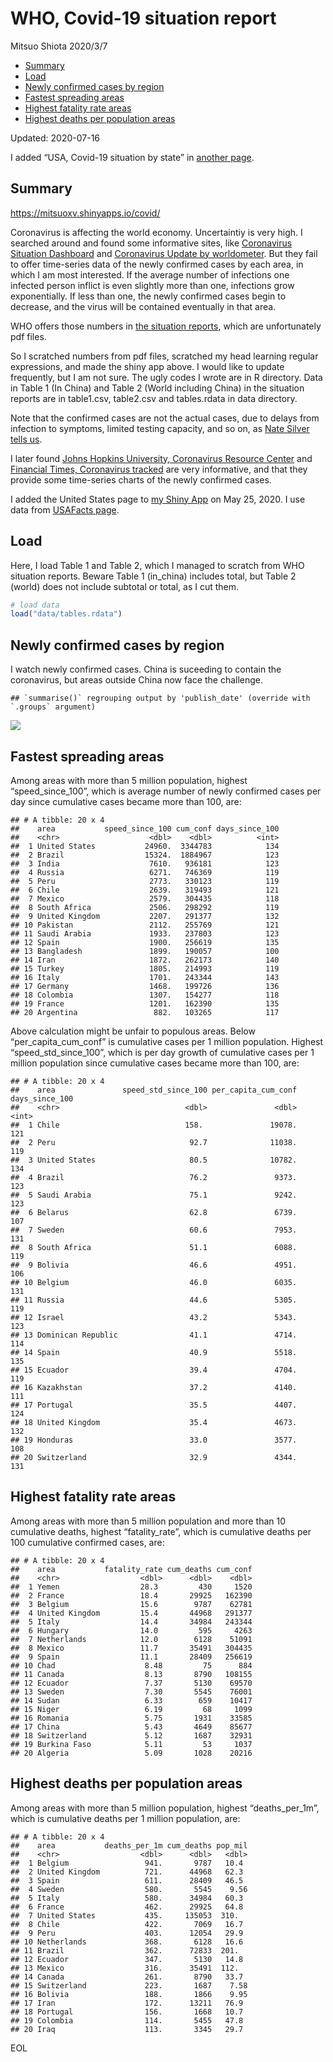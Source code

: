 WHO, Covid-19 situation report
================
Mitsuo Shiota
2020/3/7

  - [Summary](#summary)
  - [Load](#load)
  - [Newly confirmed cases by region](#newly-confirmed-cases-by-region)
  - [Fastest spreading areas](#fastest-spreading-areas)
  - [Highest fatality rate areas](#highest-fatality-rate-areas)
  - [Highest deaths per population
    areas](#highest-deaths-per-population-areas)

Updated: 2020-07-16

I added “USA, Covid-19 situation by state” in [another page](USA.md).

## Summary

<https://mitsuoxv.shinyapps.io/covid/>

Coronavirus is affecting the world economy. Uncertaintiy is very high. I
searched around and found some informative sites, like [Coronavirus
Situation
Dashboard](https://who.maps.arcgis.com/apps/opsdashboard/index.html#/c88e37cfc43b4ed3baf977d77e4a0667)
and [Coronavirus Update by
worldometer](https://www.worldometers.info/coronavirus/). But they fail
to offer time-series data of the newly confirmed cases by each area, in
which I am most interested. If the average number of infections one
infected person inflict is even slightly more than one, infections grow
exponentially. If less than one, the newly confirmed cases begin to
decrease, and the virus will be contained eventually in that area.

WHO offers those numbers in [the situation
reports](https://www.who.int/emergencies/diseases/novel-coronavirus-2019/situation-reports/),
which are unfortunately pdf files.

So I scratched numbers from pdf files, scratched my head learning
regular expressions, and made the shiny app above. I would like to
update frequently, but I am not sure. The ugly codes I wrote are in R
directory. Data in Table 1 (In China) and Table 2 (World including
China) in the situation reports are in table1.csv, table2.csv and
tables.rdata in data directory.

Note that the confirmed cases are not the actual cases, due to delays
from infection to symptoms, limited testing capacity, and so on, as
[Nate Silver tells
us](https://fivethirtyeight.com/features/coronavirus-case-counts-are-meaningless/).

I later found [Johns Hopkins University, Coronavirus Resource
Center](https://coronavirus.jhu.edu/) and [Financial Times, Coronavirus
tracked](https://www.ft.com/content/a26fbf7e-48f8-11ea-aeb3-955839e06441)
are very informative, and that they provide some time-series charts of
the newly confirmed cases.

I added the United States page to [my Shiny
App](https://mitsuoxv.shinyapps.io/covid/) on May 25, 2020. I use data
from [USAFacts
page](https://usafacts.org/visualizations/coronavirus-covid-19-spread-map/).

## Load

Here, I load Table 1 and Table 2, which I managed to scratch from WHO
situation reports. Beware Table 1 (in\_china) includes total, but Table
2 (world) does not include subtotal or total, as I cut them.

``` r
# load data
load("data/tables.rdata")
```

## Newly confirmed cases by region

I watch newly confirmed cases. China is suceeding to contain the
coronavirus, but areas outside China now face the challenge.

    ## `summarise()` regrouping output by 'publish_date' (override with `.groups` argument)

![](README_files/figure-gfm/chart-1.png)<!-- -->

## Fastest spreading areas

Among areas with more than 5 million population, highest
“speed\_since\_100”, which is average number of newly confirmed cases
per day since cumulative cases became more than 100, are:

    ## # A tibble: 20 x 4
    ##    area           speed_since_100 cum_conf days_since_100
    ##    <chr>                    <dbl>    <dbl>          <int>
    ##  1 United States           24960.  3344783            134
    ##  2 Brazil                  15324.  1884967            123
    ##  3 India                    7610.   936181            123
    ##  4 Russia                   6271.   746369            119
    ##  5 Peru                     2773.   330123            119
    ##  6 Chile                    2639.   319493            121
    ##  7 Mexico                   2579.   304435            118
    ##  8 South Africa             2506.   298292            119
    ##  9 United Kingdom           2207.   291377            132
    ## 10 Pakistan                 2112.   255769            121
    ## 11 Saudi Arabia             1933.   237803            123
    ## 12 Spain                    1900.   256619            135
    ## 13 Bangladesh               1899.   190057            100
    ## 14 Iran                     1872.   262173            140
    ## 15 Turkey                   1805.   214993            119
    ## 16 Italy                    1701.   243344            143
    ## 17 Germany                  1468.   199726            136
    ## 18 Colombia                 1307.   154277            118
    ## 19 France                   1201.   162390            135
    ## 20 Argentina                 882.   103265            117

Above calculation might be unfair to populous areas. Below
“per\_capita\_cum\_conf” is cumulative cases per 1 million population.
Highest “speed\_std\_since\_100”, which is per day growth of cumulative
cases per 1 million population since cumulative cases became more than
100, are:

    ## # A tibble: 20 x 4
    ##    area               speed_std_since_100 per_capita_cum_conf days_since_100
    ##    <chr>                            <dbl>               <dbl>          <int>
    ##  1 Chile                            158.               19078.            121
    ##  2 Peru                              92.7              11038.            119
    ##  3 United States                     80.5              10782.            134
    ##  4 Brazil                            76.2               9373.            123
    ##  5 Saudi Arabia                      75.1               9242.            123
    ##  6 Belarus                           62.8               6739.            107
    ##  7 Sweden                            60.6               7953.            131
    ##  8 South Africa                      51.1               6088.            119
    ##  9 Bolivia                           46.6               4951.            106
    ## 10 Belgium                           46.0               6035.            131
    ## 11 Russia                            44.6               5305.            119
    ## 12 Israel                            43.2               5343.            123
    ## 13 Dominican Republic                41.1               4714.            114
    ## 14 Spain                             40.9               5518.            135
    ## 15 Ecuador                           39.4               4704.            119
    ## 16 Kazakhstan                        37.2               4140.            111
    ## 17 Portugal                          35.5               4407.            124
    ## 18 United Kingdom                    35.4               4673.            132
    ## 19 Honduras                          33.0               3577.            108
    ## 20 Switzerland                       32.9               4344.            131

## Highest fatality rate areas

Among areas with more than 5 million population and more than 10
cumulative deaths, highest “fatality\_rate”, which is cumulative deaths
per 100 cumulative confirmed cases, are:

    ## # A tibble: 20 x 4
    ##    area           fatality_rate cum_deaths cum_conf
    ##    <chr>                  <dbl>      <dbl>    <dbl>
    ##  1 Yemen                  28.3         430     1520
    ##  2 France                 18.4       29925   162390
    ##  3 Belgium                15.6        9787    62781
    ##  4 United Kingdom         15.4       44968   291377
    ##  5 Italy                  14.4       34984   243344
    ##  6 Hungary                14.0         595     4263
    ##  7 Netherlands            12.0        6128    51091
    ##  8 Mexico                 11.7       35491   304435
    ##  9 Spain                  11.1       28409   256619
    ## 10 Chad                    8.48         75      884
    ## 11 Canada                  8.13       8790   108155
    ## 12 Ecuador                 7.37       5130    69570
    ## 13 Sweden                  7.30       5545    76001
    ## 14 Sudan                   6.33        659    10417
    ## 15 Niger                   6.19         68     1099
    ## 16 Romania                 5.75       1931    33585
    ## 17 China                   5.43       4649    85677
    ## 18 Switzerland             5.12       1687    32931
    ## 19 Burkina Faso            5.11         53     1037
    ## 20 Algeria                 5.09       1028    20216

## Highest deaths per population areas

Among areas with more than 5 million population, highest
“deaths\_per\_1m”, which is cumulative deaths per 1 million
population, are:

    ## # A tibble: 20 x 4
    ##    area           deaths_per_1m cum_deaths pop_mil
    ##    <chr>                  <dbl>      <dbl>   <dbl>
    ##  1 Belgium                 941.       9787   10.4 
    ##  2 United Kingdom          721.      44968   62.3 
    ##  3 Spain                   611.      28409   46.5 
    ##  4 Sweden                  580.       5545    9.56
    ##  5 Italy                   580.      34984   60.3 
    ##  6 France                  462.      29925   64.8 
    ##  7 United States           435.     135053  310.  
    ##  8 Chile                   422.       7069   16.7 
    ##  9 Peru                    403.      12054   29.9 
    ## 10 Netherlands             368.       6128   16.6 
    ## 11 Brazil                  362.      72833  201.  
    ## 12 Ecuador                 347.       5130   14.8 
    ## 13 Mexico                  316.      35491  112.  
    ## 14 Canada                  261.       8790   33.7 
    ## 15 Switzerland             223.       1687    7.58
    ## 16 Bolivia                 188.       1866    9.95
    ## 17 Iran                    172.      13211   76.9 
    ## 18 Portugal                156.       1668   10.7 
    ## 19 Colombia                114.       5455   47.8 
    ## 20 Iraq                    113.       3345   29.7

EOL
